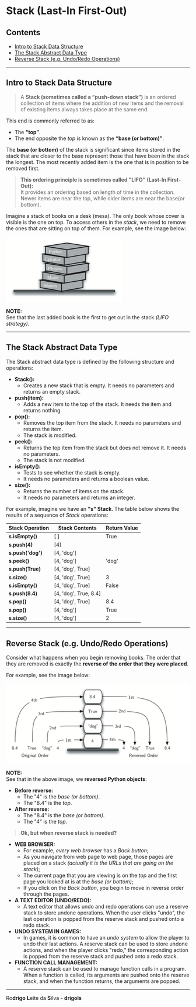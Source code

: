 # Stack (Last-In First-Out)

## Contents

 - [Intro to Stack Data Structure](#intro-to-stack)
 - [The Stack Abstract Data Type](#stack-abstract)
 - [Reverse Stack (e.g. Undo/Redo Operations)](#reverse-stack)

---

<div id="intro-to-stack"></div>

## Intro to Stack Data Structure

> A **Stack (sometimes called a “push-down stack”)** is an ordered collection of items where the addition of new items and the removal of existing items always takes place at the same end.

This end is commonly referred to as:

 - The **“top”**.
 - The end opposite the *top* is known as the **“base (or bottom)”**.

The **base (or bottom)** of the stack is significant since items stored in the stack that are closer to the base represent those that have been in the stack the longest. The most recently added item is the one that is in position to be removed first.

> **This ordering principle is sometimes called "LIFO" (Last-In First-Out):**  
> It provides an ordering based on length of time in the collection. Newer items are near the top, while older items are near the base(or bottom).

Imagine a stack of books on a desk (mesa). The only book whose cover is visible is the one on top. To access others in the *stack*, we need to remove the ones that are sitting on top of them. For example, see the image below:

![img](images/bookstack2.png)  

**NOTE:**  
See that the last added book is the first to get out in the stack *(LIFO strategy)*.

---

<div id="stack-abstract"></div>

## The Stack Abstract Data Type

The Stack abstract data type is defined by the following structure and operations:

 - **Stack():**
   - Creates a new stack that is empty. It needs no parameters and returns an empty stack.
 - **push(item):**
   - Adds a new item to the top of the stack. It needs the item and returns nothing.
 - **pop():**
   - Removes the top item from the stack. It needs no parameters and returns the item.
   - The stack is modified.
 - **peek():**
   - Returns the top item from the stack but does not remove it. It needs no parameters.
   - The stack is not modified.
 - **isEmpty():**
   - Tests to see whether the stack is empty.
   - It needs no parameters and returns a boolean value.
 - **size():**
   - Returns the number of items on the stack.
   - It needs no parameters and returns an integer.

For example, imagine we have an **"s" Stack**. The table below shows the results of a sequence of *Stack* operations:

| Stack Operation   | Stack Contents        | Return Value |
|-------------------|-----------------------|--------------|
| **s.isEmpty()**   | [ ]                   | True         |
| **s.push(4)**     | [4]                   |              |
| **s.push('dog')** | [4, 'dog']            |              |
| **s.peek()**      | [4, 'dog']            | 'dog'        |
| **s.push(True)**  | [4, 'dog', True]      |              |
| **s.size()**      | [4, 'dog', True]      | 3            |
| **s.isEmpty()**   | [4, 'dog', True]      | False        |
| **s.push(8.4)**   | [4, 'dog', True, 8.4] |              |
| **s.pop()**       | [4, 'dog', True]      | 8.4          |
| **s.pop()**       | [4, 'dog']            | True         |
| **s.size()**      | [4, 'dog']            | 2            |

---

<div id="reverse-stack"></div>

## Reverse Stack (e.g. Undo/Redo Operations)

Consider what happens when you begin removing books. The order that they are removed is exactly the **reverse of the order that they were placed**.

For example, see the image below:

![img](images/simplereversal.png)  

**NOTE:**  
See that in the above image, we **reversed Python objects**:

 - **Before reverse:**
   - The "4" is the *base (or bottom)*.
   - The "8.4" is the *top*.
 - **After reverse:**
   - The "8.4" is the *base (or bottom)*.
   - The "4" is the *top*.

> **Ok, but when reverse stack is needed?**

 - **WEB BROWSER:**
   - For example, *every web browser* has a *Back button*;
   - As you navigate from web page to web page, those pages are placed on a stack *(actually it is the URLs that are going on the stack)*;
   - The current page that you are viewing is on the *top* and the first page you looked at is at the *base (or bottom)*;
   - If you click on the *Back button*, you begin to move in reverse order through the pages.
 - **A TEXT EDITOR (UNDO/REDO):**
   - A text editor that allows undo and redo operations can use a reserve stack to store undone operations. When the user clicks "undo", the last operation is popped from the reserve stack and pushed onto a redo stack.
 - **UNDO SYSTEM IN GAMES:**
   - In games, it is common to have an *undo system* to allow the player to undo their last actions. A reserve stack can be used to store undone actions, and when the player clicks "redo," the corresponding action is popped from the reserve stack and pushed onto a redo stack.
 - **FUNCTION CALL MANAGEMENT:**
   - A reserve stack can be used to manage function calls in a program. When a function is called, its arguments are pushed onto the reserve stack, and when the function returns, the arguments are popped.

---

Ro**drigo** **L**eite da **S**ilva - **drigols**
